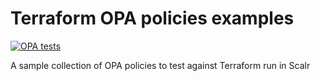 # Terraform OPA policies examples

[![OPA tests](https://github.com/petroprotsakh/sample-terraform-opa-policies/workflows/OPA/badge.svg)](https://github.com/petroprotsakh/sample-terraform-opa-policies/actions?query=workflow%3AOPA)

A sample collection of OPA policies to test against Terraform run in Scalr
